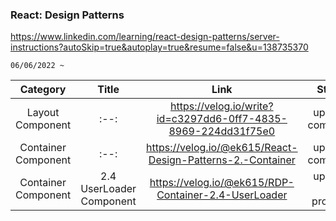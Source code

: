 ### React: Design Patterns
https://www.linkedin.com/learning/react-design-patterns/server-instructions?autoSkip=true&autoplay=true&resume=false&u=138735370

`06/06/2022 ~`

| Category  | Title | Link | Status| 
| :--: |:--: | :-----------------: | :------------: |
|  Layout Component |:--: | https://velog.io/write?id=c3297dd6-0ff7-4835-8969-224dd31f75e0  | update-completed |  
|  Container Component | :--: |https://velog.io/@ek615/React-Design-Patterns-2.-Container  | update-completed| 
|  Container Component | 2.4 UserLoader Component | https://velog.io/@ek615/RDP-Container-2.4-UserLoader | update-in-progress | 
